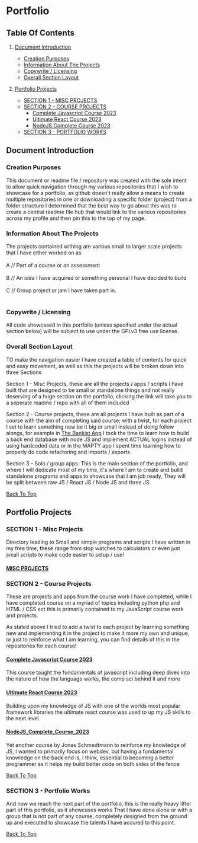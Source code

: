 # Portfolio

## Table Of Contents

1. [Document Introduction](#document-introduction)

   - [Creation Purposes](#creation-purposes)
   - [Information About The Projects](#information-about-the-projects)
   - [Copywrite / Licensing](#copywrite-/-licensing)
   - [Overall Section Layout](#overall-section-layout)

2. [Portfolio Projects](#portfolio-projects)
   - [SECTION 1 - MISC PROJECTS](#section-1---misc-projects)
   - [SECTION 2 - COURSE PROJECTS](#section-2---course-projects)
      - [Complete Javascript Course 2023](#complete-javascript-course-2023)
      - [Ultimate React Course 2023](#ultimate-react-course-2023)
      - [NodeJS Complete Course 2023](#nodejs-complete-course-2023)
   - [SECTION 3 - PORTFOLIO WORKS](#section-3---portfolio-works)


## Document Introduction

### Creation Purposes

This document or readme file / repository was created with the sole intent to allow quick navigation through my various repositories that I wish to showcase for a
portfolio, as github doesn't really allow a means to create multiple repositories in one or downloading a specific folder (project) from a folder structure I
determined that the best way to go about this was to create a central readme file hub that would link to the various repositories across my profile and then pin this
to the top of my page.

### Information About The Projects

The projects contained withing are various small to larger scale projects that I have either worked on as
<br></br>
A // Part of a course or an assessment
<br></br>
B // An idea I have acquired or something personal I have decided to build
<br></br>
C // Group project or jam I have taken part in.
<br></br>

### Copywrite / Licensing

All code showcased in this portfolio (unless specified under the actual section below) will be subject to use under the GPLv3 free use license.

### Overall Section Layout

TO make the navigation easier I have created a table of contents for quick and easy movement, as well as this the projects will be broken down into three Sections

Section 1 - Misc Projects, these are all the projects / apps / scripts I have built that are designed to be small or standalone things and not really deserving of a 
huge section on the portfolio, clicking the link will take you to a seperate readme / repo with all of them included

Section 2 - Course projects, these are all projects I have built as part of a course with the aim of completing said course; with a twist, for each project I set to
learn something new be it big or small instead of doing follow alongs, for example in [The Bankist App](https://github.com/ShaAnder/bankist) I took the time to learn how to build
a back end database with node JS and implement ACTUAL logins instead of using hardcoded data or in the MAPTY app I spent time learning how to properly do code refactoring and imports / exports

Section 3 - Solo / group apps. This is the main section of the portfolio, and where I will dedicate most of my time, it's where I am to create and build standalone programs and apps to 
showcase that I am job ready, They will be split between raw JS / React JS / Node JS and three JS. 

[Back To Top](#Portfolio)

## Portfolio Projects

### SECTION 1 - Misc Projects

Directory leading to Small and simple programs and scripts I have written in my free time, these range from stop watches to calculators or even just small scripts to make code easier to setup / use!

#### [MISC PROJECTS](https://github.com/ShaAnder/Misc_Portfolio_Projects)

### SECTION 2 - Course Projects 

These are projects and apps from the course work I have completed, while I have completed course on a myriad of topics including python php and HTML / CSS ect this is primarily contained
to my JavaScript course work and projects. 

As stated above I tried to add a twist to each project by learning something new and implementing it in the project to make it more my own and unique, or just to reinforce what I am learning, 
you can find details of this in the repositories for each course!

#### [Complete Javascript Course 2023](https://github.com/ShaAnder/complete_javascript_course_2023)

This course taught the fundamentals of javascript including deep dives into the nature of how the language works, the comp sci behind it and more

#### [Ultimate React Course 2023](https://github.com/ShaAnder/ultimate_react_course_2023)

Building upon my knowledge of JS with one of the worlds most popular framework libraries the ultimate react course was used to up my JS skills to the next level

#### [NodeJS_Complete_Course_2023](https://github.com/ShaAnder/nodeJS_complete_course_2023)

Yet another course by Jonas Schmedtmann to reinforce my knowledge of JS, I wanted to primarily focus on webdev, but having a fundamental knowledge on the back end is, I think, essential
to becoming a better programmer as it helps my build better code on both sides of the fence

[Back To Top](#Portfolio)

### SECTION 3 - Portfolio Works

And now we reach the next part of the portfolio, this is the really heavy lifter part of this portfolio, as it showcases works That I have done alone or with a group that is not part of any
course, completely designed from the ground up and executed to showcase the talents I have accured to this point.

[Back To Top](#Portfolio)
